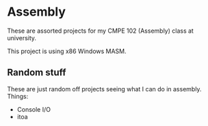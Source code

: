 # Assembly
These are assorted projects for my CMPE 102 (Assembly) class at university.

This project is using x86 Windows MASM.

## Random stuff
These are just random off projects seeing what I can do in assembly.
Things:
  - Console I/O
  - itoa
